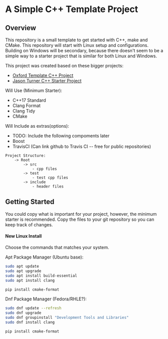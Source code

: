 # A Simple C++ Template Project

<!--- 
![Build Status](https://https://travis-ci.org/github/ahnguyen09/simple_start_cpp.svg?branch=master)](https://travis-ci.org/github/ahnguyen09/simple_start_cpp)
-->

## Overview

This repository is a small template to get started with C++, make and CMake. This repository will start with Linux setup and configurations.
Building on Windows will be secondary, because there doesn't seem to be a simple way to a starter project that is similar for both Linux and Windows.

This project was created based on these bigger projects:
- [Oxford Template C++ Project](https://github.com/OxfordRSE/template-project-cpp)
- [Jason Turner C++ Starter Project](https://github.com/lefticus/cpp_starter_project)

Will Use (Minimum Starter):
- C++17 Standard
- Clang Format
- Clang Tidy
- CMake

Will Include as extras(options): 
- TODO: Include the following compoments later
- Boost
- TravisCI (Can link github to Travis CI -- free for public repositories)

```
Project Structure:
    -> Root
        -> src
            - cpp files
        -> test
            - test cpp files
        -> include
            - header files
```

## Getting Started

You could copy what is important for your project, however, the minimum starter is recommended. Copy the files to your git repository 
so you can keep track of changes.

#### New Linux Install
Choose the commands that matches your system.
<detials>
<summary>Apt Package Manager (Ubuntu base):</summary>

```bash 
sudo apt update
sudo apt upgrade
sudo apt install build-essential
sudo apt install clang

pip install cmake-format
```

</details>

<detials>
<summary>Dnf Package Manager (Fedora/RHLE?):</summary>

```bash 
sudo dnf update --refresh
sudo dnf upgrade
sudo dnf groupinstall "Development Tools and Libraries"
sudo dnf install clang

pip install cmake-format
```

</details>
    


